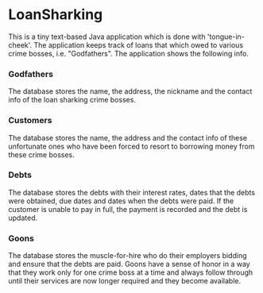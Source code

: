 # LoanSharking

This is a tiny text-based Java application which is done with 'tongue-in-cheek'. The application keeps track of loans that which owed to various crime bosses, i.e. "Godfathers". The application shows the following info.

### Godfathers

The database stores the name, the address, the nickname and the contact info of the loan sharking crime bosses.

### Customers

The database stores the name, the address and the contact info of these unfortunate ones who have been forced to resort to borrowing money from these crime bosses.

### Debts

The database stores the debts with their interest rates, dates that the debts were obtained, due dates and dates when the debts were paid. If the customer is unable to pay in full, the payment is recorded and the debt is updated.

### Goons

The database stores the muscle-for-hire who do their employers bidding and ensure that the debts are paid. Goons have a sense of honor in a way that they work only for one crime boss at a time and always follow through until their services are now longer required and they become available.
